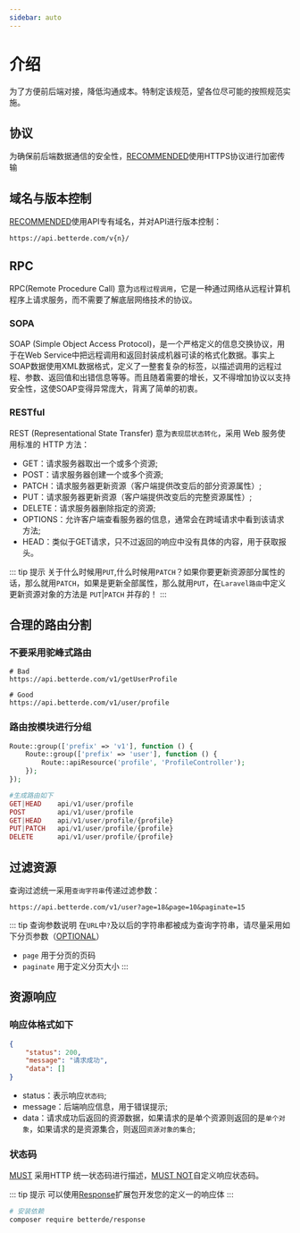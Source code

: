 ```yaml
---
sidebar: auto
---
```


# 介绍

为了方便前后端对接，降低沟通成本。特制定该规范，望各位尽可能的按照规范实施。

## 协议

为确保前后端数据通信的安全性，[RECOMMENDED](../common/keyword.md#recommended)使用HTTPS协议进行加密传输

## 域名与版本控制

[RECOMMENDED](../common/keyword.md#recommended)使用API专有域名，并对API进行版本控制：
```
https://api.betterde.com/v{n}/
```

## RPC

RPC(Remote Procedure Call) 意为`远程过程调用`，它是一种通过网络从远程计算机程序上请求服务，而不需要了解底层网络技术的协议。

### SOPA

SOAP (Simple Object Access Protocol)，是一个严格定义的信息交换协议，用于在Web Service中把远程调用和返回封装成机器可读的格式化数据。事实上SOAP数据使用XML数据格式，定义了一整套复杂的标签，以描述调用的远程过程、参数、返回值和出错信息等等。而且随着需要的增长，又不得增加协议以支持安全性，这使SOAP变得异常庞大，背离了简单的初衷。

### RESTful

REST (Representational State Transfer) 意为`表现层状态转化`，采用 Web 服务使用标准的 HTTP 方法：
* GET：请求服务器取出一个或多个资源;
* POST：请求服务器创建一个或多个资源;
* PATCH：请求服务器更新资源（客户端提供改变后的部分资源属性）;
* PUT：请求服务器更新资源（客户端提供改变后的完整资源属性）;
* DELETE：请求服务器删除指定的资源;
* OPTIONS：允许客户端查看服务器的信息，通常会在跨域请求中看到该请求方法;
* HEAD：类似于GET请求，只不过返回的响应中没有具体的内容，用于获取报头。

::: tip 提示
关于什么时候用`PUT`,什么时候用`PATCH`？如果你要更新资源部分属性的话，那么就用`PATCH`，如果是更新全部属性，那么就用`PUT`，在`Laravel路由`中定义更新资源对象的方法是 `PUT`|`PATCH` 并存的！
:::

## 合理的路由分割

### 不要采用驼峰式路由

```
# Bad
https://api.betterde.com/v1/getUserProfile

# Good
https://api.betterde.com/v1/user/profile
```

### 路由按模块进行分组

```php
Route::group(['prefix' => 'v1'], function () {
    Route::group(['prefix' => 'user'], function () {
        Route::apiResource('profile', 'ProfileController');
    });
});

#生成路由如下
GET|HEAD    api/v1/user/profile
POST        api/v1/user/profile
GET|HEAD    api/v1/user/profile/{profile}
PUT|PATCH   api/v1/user/profile/{profile}
DELETE      api/v1/user/profile/{profile}
```

## 过滤资源

查询过滤统一采用`查询字符串`传递过滤参数：

```
https://api.betterde.com/v1/user?age=18&page=10&paginate=15
```
::: tip 查询参数说明
在`URL`中`?`及以后的字符串都被成为查询字符串，请尽量采用如下分页参数（[OPTIONAL](../common/keyword.md#optional)）
* `page` 用于分页的页码
* `paginate` 用于定义分页大小
:::


## 资源响应

### 响应体格式如下

```json
{
    "status": 200,
    "message": "请求成功",
    "data": []
}
```
* status：表示响应`状态码`;
* message：后端响应信息，用于错误提示;
* data：请求成功后返回的资源数据，如果请求的是单个资源则返回的是`单个对象`，如果请求的是资源集合，则返回`资源对象的集合`;

### 状态码

[MUST](../common/keyword.md#must) 采用HTTP 统一状态码进行描述，[MUST NOT](../common/keyword.md#must-not)自定义响应状态码。

::: tip 提示
可以使用[Response](https://packagist.org/packages/betterde/response)扩展包开发您的定义一的响应体
:::

```bash
# 安装依赖
composer require betterde/response
```
